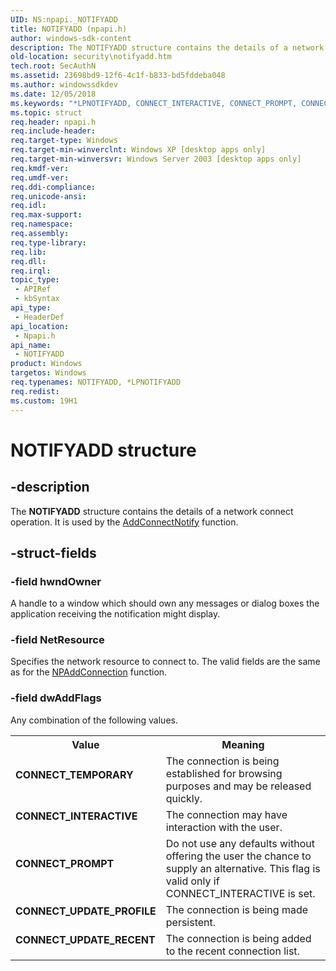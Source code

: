 ```yaml
---
UID: NS:npapi._NOTIFYADD
title: NOTIFYADD (npapi.h)
author: windows-sdk-content
description: The NOTIFYADD structure contains the details of a network connect operation. It is used by the AddConnectNotify function.
old-location: security\notifyadd.htm
tech.root: SecAuthN
ms.assetid: 23698bd9-12f6-4c1f-b833-bd5fddeba048
ms.author: windowssdkdev
ms.date: 12/05/2018
ms.keywords: "*LPNOTIFYADD, CONNECT_INTERACTIVE, CONNECT_PROMPT, CONNECT_TEMPORARY, CONNECT_UPDATE_PROFILE, CONNECT_UPDATE_RECENT, LPNOTIFYADD, LPNOTIFYADD structure pointer [Security], NOTIFYADD, NOTIFYADD structure [Security], _mnp_notifyadd, npapi/LPNOTIFYADD, npapi/NOTIFYADD, security.notifyadd"
ms.topic: struct
req.header: npapi.h
req.include-header: 
req.target-type: Windows
req.target-min-winverclnt: Windows XP [desktop apps only]
req.target-min-winversvr: Windows Server 2003 [desktop apps only]
req.kmdf-ver: 
req.umdf-ver: 
req.ddi-compliance: 
req.unicode-ansi: 
req.idl: 
req.max-support: 
req.namespace: 
req.assembly: 
req.type-library: 
req.lib: 
req.dll: 
req.irql: 
topic_type:
 - APIRef
 - kbSyntax
api_type:
 - HeaderDef
api_location:
 - Npapi.h
api_name:
 - NOTIFYADD
product: Windows
targetos: Windows
req.typenames: NOTIFYADD, *LPNOTIFYADD
req.redist: 
ms.custom: 19H1
---
```


# NOTIFYADD structure


## -description


The <b>NOTIFYADD</b> structure contains the details of a network connect operation. It is used by the 
<a href="https://docs.microsoft.com/windows/desktop/api/npapi/nf-npapi-addconnectnotify">AddConnectNotify</a> function.


## -struct-fields




### -field hwndOwner

A handle to a window which should own any messages or dialog boxes the application receiving the notification might display.


### -field NetResource

Specifies the network resource to connect to. The valid fields are the same as for the 
<a href="https://docs.microsoft.com/windows/desktop/api/npapi/nf-npapi-npaddconnection">NPAddConnection</a> function.


### -field dwAddFlags

Any combination of the following values.

<table>
<tr>
<th>Value</th>
<th>Meaning</th>
</tr>
<tr>
<td width="40%"><a id="CONNECT_TEMPORARY"></a><a id="connect_temporary"></a><dl>
<dt><b>CONNECT_TEMPORARY</b></dt>
</dl>
</td>
<td width="60%">
The connection is being established for browsing purposes and may be released quickly.

</td>
</tr>
<tr>
<td width="40%"><a id="CONNECT_INTERACTIVE"></a><a id="connect_interactive"></a><dl>
<dt><b>CONNECT_INTERACTIVE</b></dt>
</dl>
</td>
<td width="60%">
The connection may have interaction with the user.

</td>
</tr>
<tr>
<td width="40%"><a id="CONNECT_PROMPT"></a><a id="connect_prompt"></a><dl>
<dt><b>CONNECT_PROMPT</b></dt>
</dl>
</td>
<td width="60%">
Do not use any defaults without offering the user the chance to supply an alternative. This flag is  valid only if CONNECT_INTERACTIVE is set.

</td>
</tr>
<tr>
<td width="40%"><a id="CONNECT_UPDATE_PROFILE"></a><a id="connect_update_profile"></a><dl>
<dt><b>CONNECT_UPDATE_PROFILE</b></dt>
</dl>
</td>
<td width="60%">
The connection is being made persistent.

</td>
</tr>
<tr>
<td width="40%"><a id="CONNECT_UPDATE_RECENT"></a><a id="connect_update_recent"></a><dl>
<dt><b>CONNECT_UPDATE_RECENT</b></dt>
</dl>
</td>
<td width="60%">
The connection is being added to the recent connection list.

</td>
</tr>
</table>
 

